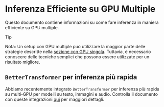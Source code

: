 <!--Copyright 2022 The HuggingFace Team. All rights reserved.

Licensed under the Apache License, Version 2.0 (the "License"); you may not use this file except in compliance with
the License. You may obtain a copy of the License at

http://www.apache.org/licenses/LICENSE-2.0

Unless required by applicable law or agreed to in writing, software distributed under the License is distributed on
an "AS IS" BASIS, WITHOUT WARRANTIES OR CONDITIONS OF ANY KIND, either express or implied. See the License for the

⚠️ Note that this file is in Markdown but contain specific syntax for our doc-builder (similar to MDX) that may not be
rendered properly in your Markdown viewer.

-->

# Inferenza Efficiente su GPU Multiple

Questo documento contiene informazioni su come fare inferenza in maniera efficiente su GPU multiple.

> [!TIP]
> Nota: Un setup con GPU multiple può utilizzare la maggior parte delle strategie descritte nella [sezione con GPU singola](./perf_infer_gpu_one). Tuttavia, è necessario conoscere delle tecniche semplici che possono essere utilizzate per un risultato migliore.

## `BetterTransformer` per inferenza più rapida

Abbiamo recentemente integrato `BetterTransformer` per inferenza più rapida su multi-GPU per modelli su testo, immagini e audio. Controlla il documento con queste integrazioni [qui](https://huggingface.co/docs/optimum/bettertransformer/overview) per maggiori dettagli.
